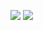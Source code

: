 ![](https://github-readme-stats.vercel.app/api?username=MiniAppleTheApple)
![](https://github-readme-stats.vercel.app/api/top-langs/?username=MiniAppleTheApple&layout=compact)
